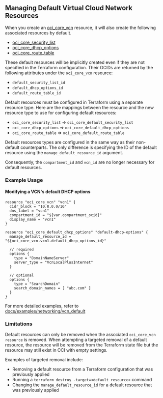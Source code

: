 ## Managing Default Virtual Cloud Network Resources

When you create an [oci_core_vcn](https://github.com/terraform-providers/terraform-provider-oci/blob/master/docs/core/vcns.md)
resource, it will also create the following associated resources by default.

- [oci_core_security_list](https://github.com/terraform-providers/terraform-provider-oci/blob/master/docs/core/security_lists.md)
- [oci_core_dhcp_options](https://github.com/terraform-providers/terraform-provider-oci/blob/master/docs/core/dhcp_options.md)
- [oci_core_route_table](https://github.com/terraform-providers/terraform-provider-oci/blob/master/docs/core/route_tables.md)

These default resources will be implicitly created even if they are not specified in the Terraform configuration.
Their OCIDs are returned by the following attributes under the `oci_core_vcn` resource:

- `default_security_list_id`
- `default_dhcp_options_id`
- `default_route_table_id`

Default resources must be configured in Terraform using a separate resource type. Here are
the mappings between the resource and the new resource type to use for configuring default
resources:
- `oci_core_security_list` => `oci_core_default_security_list`
- `oci_core_dhcp_options` => `oci_core_default_dhcp_options`
- `oci_core_route_table` => `oci_core_default_route_table`

Default resources types are configured in the same way as their non-default counterparts. 
The only difference is specifying the ID of the default resource using the
`manage_default_resource_id` argument.

Consequently, the `compartment_id` and `vcn_id` are no longer necessary for default resources.


### Example Usage
#### Modifying a VCN's default DHCP options

```
resource "oci_core_vcn" "vcn1" {
  cidr_block = "10.0.0.0/16"
  dns_label = "vcn1"
  compartment_id = "${var.compartment_ocid}"
  display_name = "vcn1"
}

resource "oci_core_default_dhcp_options" "default-dhcp-options" {
  manage_default_resource_id = "${oci_core_vcn.vcn1.default_dhcp_options_id}"

  // required
  options {
    type = "DomainNameServer"
    server_type = "VcnLocalPlusInternet"
  }

  // optional
  options {
    type = "SearchDomain"
    search_domain_names = [ "abc.com" ]
  }
}
```

For more detailed examples, refer to [docs/examples/networking/vcn_default](https://github.com/terraform-providers/terraform-provider-oci/tree/master/docs/examples/networking/vcn_default/vcn.tf)

### Limitations

Default resources can only be removed when the associated `oci_core_vcn resource` is removed. When attempting
a targeted removal of a default resource, the resource will be removed from the Terraform state file but the resource may
still exist in OCI with empty settings.
 
Examples of targeted removal include:
- Removing a default resource from a Terraform configuration that was previously applied
- Running a `terraform destroy -target=<default resource>` command
- Changing the `manage_default_resource_id` for a default resource that was previously applied